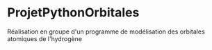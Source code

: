 # ProjetPythonOrbitales
Réalisation en groupe d'un programme de modélisation des orbitales atomiques de l'hydrogène

